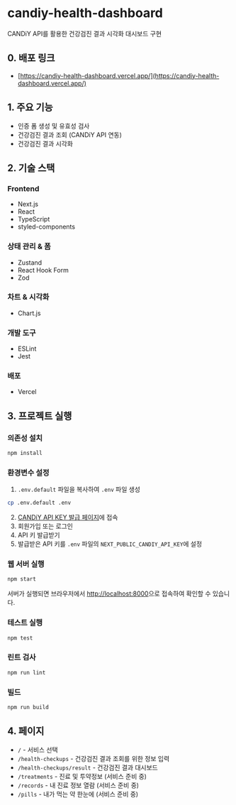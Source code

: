 # candiy-health-dashboard

CANDiY API를 활용한 건강검진 결과 시각화 대시보드 구현

## 0. 배포 링크

- [https://candiy-health-dashboard.vercel.app/](https://candiy-health-dashboard.vercel.app/)

## 1. 주요 기능

- 인증 폼 생성 및 유효성 검사
- 건강검진 결과 조회 (CANDiY API 연동)
- 건강검진 결과 시각화

## 2. 기술 스택

### Frontend

- Next.js
- React
- TypeScript
- styled-components

### 상태 관리 & 폼

- Zustand
- React Hook Form
- Zod

### 차트 & 시각화

- Chart.js

### 개발 도구

- ESLint
- Jest

### 배포

- Vercel

## 3. 프로젝트 실행

### 의존성 설치

```bash
npm install
```

### 환경변수 설정

1. `.env.default` 파일을 복사하여 `.env` 파일 생성

```bash
cp .env.default .env
```

2. [CANDiY API KEY 발급 페이지](https://developer.candiy.io/user/api-key/)에 접속
3. 회원가입 또는 로그인
4. API 키 발급받기
5. 발급받은 API 키를 `.env` 파일의 `NEXT_PUBLIC_CANDIY_API_KEY`에 설정

### 웹 서버 실행

```bash
npm start
```

서버가 실행되면 브라우저에서 [http://localhost:8000](http://localhost:8000)으로 접속하여 확인할 수 있습니다.

### 테스트 실행

```bash
npm test
```

### 린트 검사

```bash
npm run lint
```

### 빌드

```bash
npm run build
```

## 4. 페이지

- `/` - 서비스 선택
- `/health-checkups` - 건강검진 결과 조회를 위한 정보 입력
- `/health-checkups/result` - 건강검진 결과 대시보드
- `/treatments` - 진료 및 투약정보 (서비스 준비 중)
- `/records` - 내 진료 정보 열람 (서비스 준비 중)
- `/pills` - 내가 먹는 약 한눈에 (서비스 준비 중)
